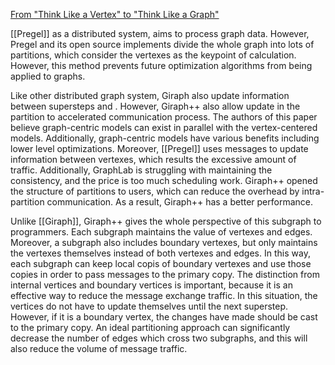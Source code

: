 [From "Think Like a Vertex" to "Think Like a Graph"](http://www.vldb.org/pvldb/vol7/p193-tian.pdf)

[[Pregel]] as a distributed system, aims to process graph data. However, Pregel and its open source implements divide the whole graph into lots of partitions, which consider the vertexes as the keypoint of calculation. However, this method prevents future optimization algorithms from being applied to graphs. 

Like other distributed graph system, Giraph also update information between supersteps and . However, Giraph++ also allow update in the partition to accelerated communication process. The authors of this paper believe graph-centric models can exist in parallel with the vertex-centered models. Additionally, graph-centric models have various benefits including lower level optimizations. Moreover, [[Pregel]] uses messages to update information between vertexes, which results the excessive amount of traffic. Additionally, GraphLab is struggling with maintaining the consistency, and the price is too much scheduling work. Giraph++ opened the structure of partitions to users, which can reduce the overhead by intra-partition communication. As a result, Giraph++ has a better performance.

Unlike [[Giraph]], Giraph++ gives the whole perspective of this subgraph to programmers. Each subgraph maintains the value of vertexes and edges. Moreover, a subgraph also includes boundary vertexes, but only maintains the vertexes themselves instead of both vertexes and edges. In this way, each subgraph can keep local copis of boundary vertexes and use those copies in order to pass messages to the primary copy. The distinction from internal vertices and boundary vertices is important, because it is an effective way to reduce the message exchange traffic. In this situation, the vertices do not have to update themselves until the next superstep. However, if it is a boundary vertex, the changes have made should be cast to the primary copy. An ideal partitioning approach can significantly decrease the number of edges which cross two subgraphs, and this will also reduce the volume of message traffic. 

